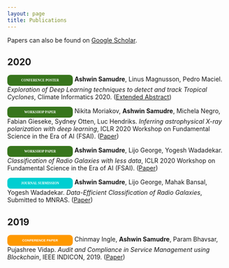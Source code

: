 ```yaml
---
layout: page
title: Publications 
---
```


Papers can also be found on [Google Scholar](https://scholar.google.com/citations?user=Btu380oAAAAJ&hl=en). 


## 2020

<span style="display: inline-block; width:150px; line-height: 25px; color:white; font-family: Calibri; background-color:#37751cff; font-size: 55%;border-radius: 8px; text-align:center;"><b>CONFERENCE POSTER</b></span>
<b>Ashwin Samudre</b>, Linus Magnusson, Pedro Maciel. *Exploration of Deep Learning techniques to detect and track Tropical Cyclones*, Climate Informatics 2020. (<a target="_blank" href="https://www.researchgate.net/publication/344445846_Exploration_of_Deep_Learning_techniques_to_detect_and_track_Tropical_Cyclones">Extended Abstract</a>)

<span style="display: inline-block; width:150px; line-height: 25px; color:white; font-family: Calibri; background-color:#37751cff; font-size: 55%;border-radius: 8px; text-align:center;"><b>WORKSHOP PAPER</b></span>
Nikita Moriakov, <b>Ashwin Samudre</b>, Michela Negro, Fabian Gieseke, Sydney Otten, Luc Hendriks. *Inferring astrophysical X-ray polarization with deep learning*, ICLR 2020 Workshop on Fundamental Science in the Era of AI (FSAI). (<a target="_blank" href="https://arxiv.org/abs/2005.08126">Paper</a>)

<span style="display: inline-block; width:150px; line-height: 25px; color:white; font-family: Calibri; background-color:#37751cff; font-size: 55%;border-radius: 8px; text-align:center;"><b>WORKSHOP PAPER</b></span>
<b>Ashwin Samudre</b>, Lijo George, Yogesh Wadadekar. *Classification of Radio Galaxies with less data*, ICLR 2020 Workshop on Fundamental Science in the Era of AI (FSAI). (<a target="_blank" href="https://drive.google.com/file/d/1aYQbIAB6xjok8zlCxl25Gz0W4-xgmoPe/view?usp=sharing">Paper</a>)

<span style="display: inline-block; width:150px; line-height: 25px; color:white; font-family: Calibri; background-color:#00CED1; font-size: 55%;border-radius: 8px; text-align:center;"><b>JOURNAL SUBMISSION</b></span>
<b>Ashwin Samudre</b>, Lijo George, Mahak Bansal, Yogesh Wadadekar. *Data-Efficient Classification of Radio Galaxies*, Submitted to MNRAS. (<a target="_blank" href="https://arxiv.org/abs/2011.13311">Paper</a>)

## 2019

<span style="display: inline-block; width:150px; line-height: 25px; color:white; font-family: Calibri, sans-serif; background-color:#ff9900ff; font-size: 55%;border-radius: 8px; text-align:center;"><b>CONFERENCE PAPER</b></span>
Chinmay Ingle, <b>Ashwin Samudre</b>, Param Bhavsar, Pujashree Vidap. *Audit and Compliance in Service Management using Blockchain*, IEEE INDICON, 2019. (<a target="_blank" href="https://ieeexplore.ieee.org/abstract/document/9030369/">Paper</a>) 


